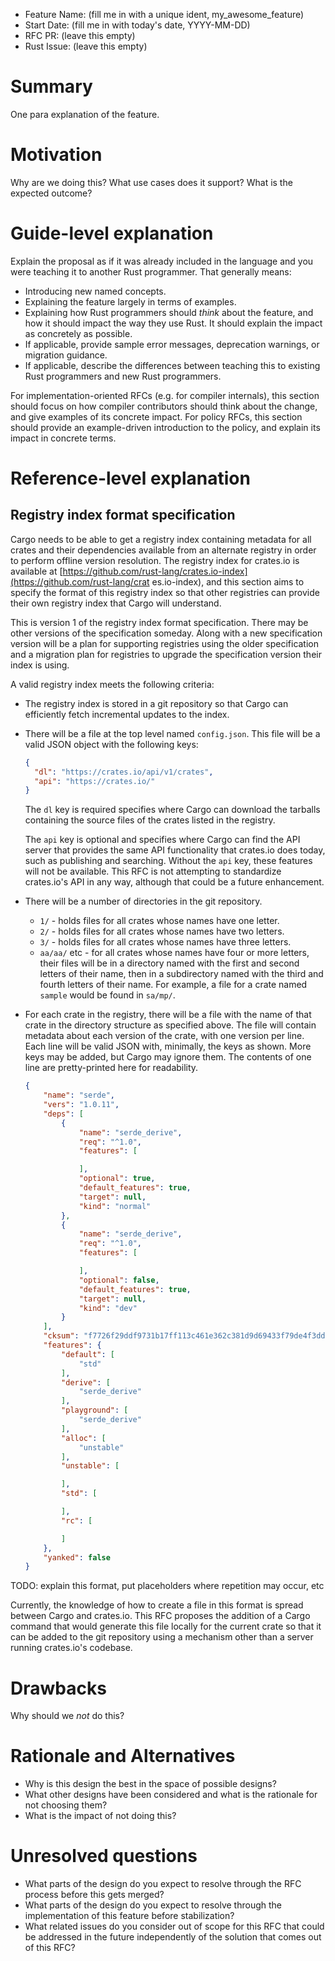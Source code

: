 - Feature Name: (fill me in with a unique ident, my_awesome_feature)
- Start Date: (fill me in with today's date, YYYY-MM-DD)
- RFC PR: (leave this empty)
- Rust Issue: (leave this empty)

# Summary
[summary]: #summary

One para explanation of the feature.

# Motivation
[motivation]: #motivation

Why are we doing this? What use cases does it support? What is the expected outcome?

# Guide-level explanation
[guide-level-explanation]: #guide-level-explanation

Explain the proposal as if it was already included in the language and you were teaching it to another Rust programmer. That generally means:

- Introducing new named concepts.
- Explaining the feature largely in terms of examples.
- Explaining how Rust programmers should *think* about the feature, and how it should impact the way they use Rust. It should explain the impact as concretely as possible.
- If applicable, provide sample error messages, deprecation warnings, or migration guidance.
- If applicable, describe the differences between teaching this to existing Rust programmers and new Rust programmers.

For implementation-oriented RFCs (e.g. for compiler internals), this section should focus on how compiler contributors should think about the change, and give examples of its concrete impact. For policy RFCs, this section should provide an example-driven introduction to the policy, and explain its impact in concrete terms.

# Reference-level explanation
[reference-level-explanation]: #reference-level-explanation

## Registry index format specification

Cargo needs to be able to get a registry index containing metadata for all
crates and their dependencies available from an alternate registry in order to
perform offline version resolution. The registry index for crates.io is
available at
[https://github.com/rust-lang/crates.io-index](https://github.com/rust-lang/crat
es.io-index), and this section aims to specify the format of this registry
index so that other registries can provide their own registry index that Cargo
will understand.

This is version 1 of the registry index format specification. There may be
other versions of the specification someday. Along with a new specification
version will be a plan for supporting registries using the older specification
and a migration plan for registries to upgrade the specification version their
index is using.

A valid registry index meets the following criteria:

- The registry index is stored in a git repository so that Cargo can
  efficiently fetch incremental updates to the index.
- There will be a file at
  the top level named `config.json`. This file will be a valid JSON object with
  the following keys:

  ```json
  {
    "dl": "https://crates.io/api/v1/crates",
    "api": "https://crates.io/"
  }
  ```

  The `dl` key is required specifies where Cargo can download the tarballs
  containing the source files of the crates listed in the registry.

  The `api` key is optional and specifies where Cargo can find the API server
  that provides the same API functionality that crates.io does today, such as
  publishing and searching. Without the `api` key, these features will not be
  available. This RFC is not attempting to standardize crates.io's API in any
  way, although that could be a future enhancement.

- There will be a number of directories in the git repository.
  - `1/` - holds files for all crates whose names have one letter.
  - `2/` - holds files for all crates whose names have two letters.
  - `3/` - holds files for all crates whose names have three letters.
  - `aa/aa/` etc - for all crates whose names have four or more letters, their
    files will be in a directory named with the first and second letters of
    their name, then in a subdirectory named with the third and fourth letters
    of their name. For example, a file for a crate named `sample` would be
    found in `sa/mp/`.

- For each crate in the registry, there will be a file with the name of that
  crate in the directory structure as specified above. The file will contain
  metadata about each version of the crate, with one version per line. Each
  line will be valid JSON with, minimally, the keys as shown. More keys may be
  added, but Cargo may ignore them. The contents of one line are pretty-printed
  here for readability.

  ```json
  {
      "name": "serde",
      "vers": "1.0.11",
      "deps": [
          {
              "name": "serde_derive",
              "req": "^1.0",
              "features": [

              ],
              "optional": true,
              "default_features": true,
              "target": null,
              "kind": "normal"
          },
          {
              "name": "serde_derive",
              "req": "^1.0",
              "features": [

              ],
              "optional": false,
              "default_features": true,
              "target": null,
              "kind": "dev"
          }
      ],
      "cksum": "f7726f29ddf9731b17ff113c461e362c381d9d69433f79de4f3dd572488823e9",
      "features": {
          "default": [
              "std"
          ],
          "derive": [
              "serde_derive"
          ],
          "playground": [
              "serde_derive"
          ],
          "alloc": [
              "unstable"
          ],
          "unstable": [

          ],
          "std": [

          ],
          "rc": [

          ]
      },
      "yanked": false
  }
  ```

TODO: explain this format, put placeholders where repetition may occur, etc

Currently, the knowledge of how to create a file in this format is spread
between Cargo and crates.io. This RFC proposes the addition of a Cargo command
that would generate this file locally for the current crate so that it can be
added to the git repository using a mechanism other than a server running
crates.io's codebase.

# Drawbacks
[drawbacks]: #drawbacks

Why should we *not* do this?

# Rationale and Alternatives
[alternatives]: #alternatives

- Why is this design the best in the space of possible designs?
- What other designs have been considered and what is the rationale for not choosing them?
- What is the impact of not doing this?

# Unresolved questions
[unresolved]: #unresolved-questions

- What parts of the design do you expect to resolve through the RFC process before this gets merged?
- What parts of the design do you expect to resolve through the implementation of this feature before stabilization?
- What related issues do you consider out of scope for this RFC that could be addressed in the future independently of the solution that comes out of this RFC?
